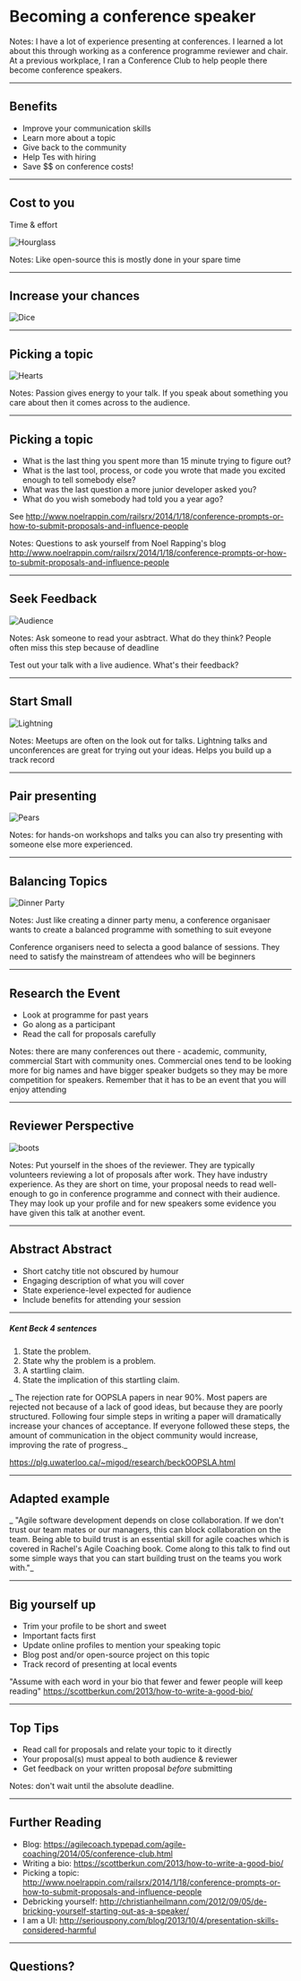 # Becoming a conference speaker

Notes: 
I have a lot of experience presenting at conferences.
I learned a lot about this through working as a conference programme reviewer and chair. 
At a previous workplace, I ran a Conference Club to help people there become conference speakers. 

---

## Benefits

* Improve your communication skills
* Learn more about a topic
* Give back to the community
* Help Tes with hiring
* Save $$ on conference costs!

---

## Cost to you

Time & effort

![Hourglass](images/hourglass.jpg)

Notes:  Like open-source this is mostly done in your spare time

---

## Increase your chances

![Dice](images/dice.jpg)

---

## Picking a topic

![Hearts](images/hearts.png)

Notes:  Passion gives energy to your talk. 
If you speak about something you care about then it comes across to the audience.

---

## Picking a topic
 
 * What is the last thing you spent more than 15 minute trying to figure out?
 * What is the last tool, process, or code you wrote that made you excited enough to tell somebody else?
 * What was the last question a more junior developer asked you?
 * What do you wish somebody had told you a year ago?
 
 See http://www.noelrappin.com/railsrx/2014/1/18/conference-prompts-or-how-to-submit-proposals-and-influence-people
 
Notes:  Questions to ask yourself from Noel Rapping's blog
http://www.noelrappin.com/railsrx/2014/1/18/conference-prompts-or-how-to-submit-proposals-and-influence-people

---

## Seek Feedback

![Audience](images/audience.png)

Notes:  Ask someone to read your asbtract. What do they think?
People often miss this step because of deadline

Test out your talk with a live audience. What's their feedback?

---
## Start Small

![Lightning](images/lightning.jpg)

Notes: 
Meetups are often on the look out for talks.
Lightning talks and unconferences are great for trying out your ideas.
Helps you build up a track record

---
## Pair presenting

![Pears](images/pears.jpg)

Notes: for hands-on workshops and talks you can also try presenting with someone else more experienced.

---

## Balancing Topics

![Dinner Party](images/dinner-party.jpg)

Notes: Just like creating a dinner party menu, a conference organisaer wants to create a balanced programme with something to suit eveyone

Conference organisers need to selecta a good balance of sessions. 
They need to satisfy the mainstream of attendees who will be beginners

---

## Research the Event

* Look at programme for past years
* Go along as a participant 
* Read the call for proposals carefully

Notes: there are many conferences out there - academic, community, commercial
Start with community ones. 
Commercial ones tend to be looking more for big names and have bigger speaker budgets so they may be more competition for speakers.
Remember that it has to be an event that you will enjoy attending

---

## Reviewer Perspective

![boots](images/orange_boots.png)

Notes: Put yourself in the shoes of the reviewer. 
They are typically volunteers reviewing a lot of proposals after work. They have industry experience.
As they are short on time, 
your proposal needs to read well-enough to go in conference programme and connect with their audience.
They may look up your profile and for new speakers some evidence you have given this talk at another event.

---

## Abstract Abstract

* Short catchy title not obscured by humour
* Engaging description of what you will cover
* State experience-level expected for audience
* Include benefits for attending your session

---

##### Kent Beck 4 sentences

1. State the problem. 
2. State why the problem is a problem. 
3. A startling claim. 
4. State the implication of this startling claim. 

_ The rejection rate for OOPSLA papers in near 90%. Most papers are rejected not because of a lack of good ideas, but because they are poorly structured. Following four simple steps in writing a paper will dramatically increase your chances of acceptance. If everyone followed these steps, the amount of communication in the object community would increase, improving the rate of progress._

https://plg.uwaterloo.ca/~migod/research/beckOOPSLA.html

---

## Adapted example

_ "Agile software development depends on close collaboration. If we don't trust our team mates or our managers, this can block collaboration on the team. Being able to build trust is an essential skill for agile coaches which is covered in Rachel's Agile Coaching book. Come along to this talk to find out some simple ways that you can start building trust on the teams you work with."_

---

## Big yourself up

* Trim your profile to be short and sweet
* Important facts first
* Update online profiles to mention your speaking topic
* Blog post and/or open-source project on this topic
* Track record of presenting at local events

"Assume with each word in your bio that fewer and fewer people will keep reading"
 https://scottberkun.com/2013/how-to-write-a-good-bio/

---

## Top Tips

* Read call for proposals and relate your topic to it directly
* Your proposal(s) must appeal to both audience & reviewer
* Get feedback on your written proposal *before* submitting

Notes: don't wait until the absolute deadline.

---

## Further Reading

* Blog: https://agilecoach.typepad.com/agile-coaching/2014/05/conference-club.html
* Writing a bio: https://scottberkun.com/2013/how-to-write-a-good-bio/
* Picking a topic: http://www.noelrappin.com/railsrx/2014/1/18/conference-prompts-or-how-to-submit-proposals-and-influence-people
* Debricking yourself: http://christianheilmann.com/2012/09/05/de-bricking-yourself-starting-out-as-a-speaker/
* I am a UI: http://seriouspony.com/blog/2013/10/4/presentation-skills-considered-harmful 
---

## Questions?

